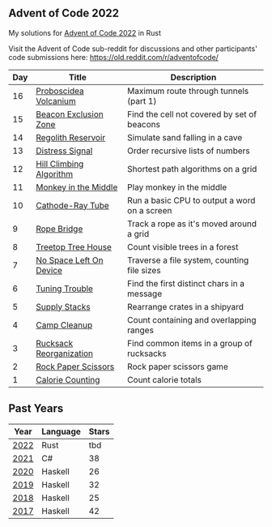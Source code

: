 ## Advent of Code 2022

My solutions for [Advent of Code 2022](http://adventofcode.com/2022) in Rust

Visit the Advent of Code sub-reddit for discussions and other participants' code submissions here: https://old.reddit.com/r/adventofcode/

| Day | Title                                           | Description                                  |
| --- | ----------------------------------------------- | -------------------------------------------- |
| 16  | [Proboscidea Volcanium](./day_16/src/main.rs)   | Maximum route through tunnels (part 1)       |
| 15  | [Beacon Exclusion Zone](./day_15/src/main.rs)   | Find the cell not covered by set of beacons  |
| 14  | [Regolith Reservoir](./day_14/src/main.rs)      | Simulate sand falling in a cave              |
| 13  | [Distress Signal](./day_13/src/main.rs)         | Order recursive lists of numbers             |
| 12  | [Hill Climbing Algorithm](./day_12/src/main.rs) | Shortest path algorithms on a grid           |
| 11  | [Monkey in the Middle](./day_11/src/main.rs)    | Play monkey in the middle                    |
| 10  | [Cathode-Ray Tube](./day_10/src/main.rs)        | Run a basic CPU to output a word on a screen |
| 9   | [Rope Bridge](./day_09/src/main.rs)             | Track a rope as it's moved around a grid     |
| 8   | [Treetop Tree House](./day_08/src/main.rs)      | Count visible trees in a forest              |
| 7   | [No Space Left On Device](./day_07/src/main.rs) | Traverse a file system, counting file sizes  |
| 6   | [Tuning Trouble](./day_06/src/main.rs)          | Find the first distinct chars in a message   |
| 5   | [Supply Stacks](./day_05/src/main.rs)           | Rearrange crates in a shipyard               |
| 4   | [Camp Cleanup](./day_04/src/main.rs)            | Count containing and overlapping ranges      |
| 3   | [Rucksack Reorganization](./day_03/src/main.rs) | Find common items in a group of rucksacks    |
| 2   | [Rock Paper Scissors](./day_02/src/main.rs)     | Rock paper scissors game                     |
| 1   | [Calorie Counting](./day_01/src/main.rs)        | Count calorie totals                         |

## Past Years

| Year                                              | Language | Stars |
| ------------------------------------------------- | -------- | ----- |
| [2022](https://github.com/jasonincanada/aoc-2022) | Rust     | tbd   |
| [2021](https://github.com/jasonincanada/aoc-2021) | C#       | 38    |
| [2020](https://github.com/jasonincanada/aoc-2020) | Haskell  | 26    |
| [2019](https://github.com/jasonincanada/aoc-2019) | Haskell  | 32    |
| [2018](https://github.com/jasonincanada/aoc-2018) | Haskell  | 25    |
| [2017](https://github.com/jasonincanada/aoc-2017) | Haskell  | 42    |
